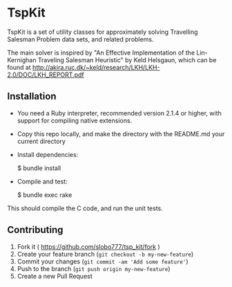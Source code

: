 # TspKit

TspKit is a set of utility classes for approximately solving Travelling Salesman Problem data sets, and
related problems.

The main solver is inspired by "An Effective Implementation of the
Lin-Kernighan Traveling Salesman Heuristic" by Keld Helsgaun, which can be found at
http://akira.ruc.dk/~keld/research/LKH/LKH-2.0/DOC/LKH_REPORT.pdf

## Installation

 * You need a Ruby interpreter, recommended version 2.1.4 or higher, with support for compiling native extensions.

 * Copy this repo locally, and make the directory with the README.md your current directory

 * Install dependencies:


    $ bundle install


 * Compile and test:


    $ bundle exec rake


This should compile the C code, and run the unit tests.


## Contributing

1. Fork it ( https://github.com/slobo777/tsp_kit/fork )
2. Create your feature branch (`git checkout -b my-new-feature`)
3. Commit your changes (`git commit -am 'Add some feature'`)
4. Push to the branch (`git push origin my-new-feature`)
5. Create a new Pull Request
